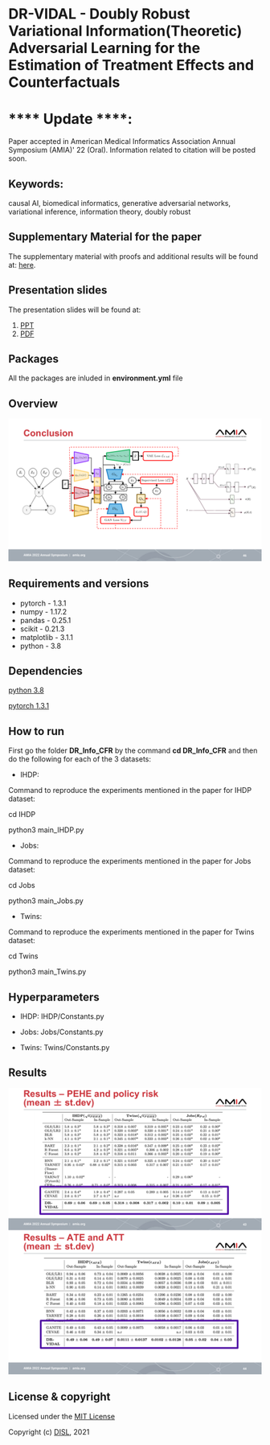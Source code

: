 # DR-VIDAL - Doubly Robust Variational Information(Theoretic) Adversarial Learning for the Estimation of Treatment Effects and Counterfactuals
# **** Update ****:
Paper accepted in American Medical Informatics Association Annual Symposium (AMIA)' 22 (Oral). Information related to citation will be posted soon.

## Keywords:
causal AI, biomedical informatics, generative adversarial networks, variational inference, information theory, doubly robust

## Supplementary Material for the paper
The supplementary material with proofs and additional results will be found at: [here](https://github.com/Shantanu48114860/DR-VIDAL/blob/main/DR_VIDAL_AMIA-Supp.pdf).

## Presentation slides
The presentation slides will be found at: 
1. [PPT](https://github.com/Shantanu48114860/DR-VIDAL-AMIA-22/blob/main/AMIA2022-powerpoint.pptx)
2. [PDF](https://github.com/Shantanu48114860/DR-VIDAL-AMIA-22/blob/main/AMIA2022-powerpoint.pdf)

## Packages
All the packages are inluded in **environment.yml** file

## Overview
<img src="https://github.com/Shantanu48114860/DR-VIDAL-AMIA-22/blob/main/DR_VIDAL.pdf">

## Requirements and versions
- pytorch - 1.3.1
- numpy - 1.17.2 
- pandas - 0.25.1 
- scikit - 0.21.3 
- matplotlib - 3.1.1 
- python -  3.8

## Dependencies
[python 3.8](https://www.python.org/downloads/release/)

[pytorch 1.3.1](https://pytorch.org/get-started/previous-versions/)

## How to run
First go the folder **DR_Info_CFR** by the command **cd DR_Info_CFR** and then do the following for each of the 3 datasets:

- IHDP: 

Command to reproduce the experiments mentioned in the paper for IHDP dataset:

cd IHDP 

python3 main_IHDP.py

- Jobs: 

Command to reproduce the experiments mentioned in the paper for Jobs dataset:

  cd Jobs 
  
  python3 main_Jobs.py

- Twins: 

Command to reproduce the experiments mentioned in the paper for Twins dataset:

  cd Twins 
  
  python3 main_Twins.py


## Hyperparameters
 - IHDP:
 IHDP/Constants.py
 
 - Jobs:
 Jobs/Constants.py
 
 - Twins: 
 Twins/Constants.py
 
## Results
<img src="https://github.com/Shantanu48114860/DR-VIDAL-AMIA-22/blob/main/Results_1.pdf">

<img src="https://github.com/Shantanu48114860/DR-VIDAL-AMIA-22/blob/main/Results_2.pdf">

## License & copyright

Licensed under the [MIT License](LICENSE)

Copyright (c) [DISL](https://epidemiology.phhp.ufl.edu/research/disl), 2021
